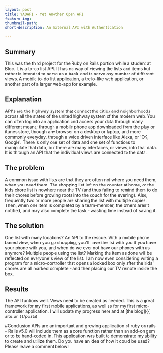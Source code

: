 ```yaml
---
layout: post
title: YAOAPI - Yet Another Open API
feature-img:
thumbnail-path:
short-description: An External API with Authentication

---
```


## Summary
This was the third project for the Ruby on Rails portion while a student at Bloc. It is a to-do list API. It has no way of viewing the lists and items but rather is intended to serve as a back-end to serve any number of different views. A mobile to-do list application, a trello-like web application, or another part of a larger web-app for example.   

## Explanation
API's are the highway system that connect the cities and neighborhoods across all the states of the united highway system of the modern web. You can often log into an application and access your data through many different means; through a mobile phone app downloaded from the play or itunes store, through any browser on a desktop or laptop, and more commonly everyday, through a voice driven interface like Alexa, or 'OK, Google'. There is only one set of data and one set of functions to manipulate that data, but there are many interfaces, or views, into that data. It is through an API that the individual views are connected to the data.   

## The problem
A common issue with lists are that they are often not where you need them, when you need them. The shopping list left on the counter at home, or the kids chore list is nowhere near the TV (and thus failing to remind them to do their chores before growing roots into the couch for the evening). Also, frequently two or more people are sharing the list with multiple copies. Then, when one item is completed by a team-member, the others aren't notified, and may also complete the task - wasting time instead of saving it.  

## The solution
One list with many locations? An API to the rescue. With a mobile phone based view, when you go shopping, you'll have the list with you if you have your phone with you, and when do we ever not have our phones with us anymore? Multiple people using the list? Marking the item as done will be reflected on everyone's view of the list. I am now even considering writing a program for a micro-controller that opens a locked box only after the kids' chores are all marked complete - and then placing our TV remote inside the box.

## Results
The API funtions well. Views need to be created as needed. This is a great framework for my first mobile applications, as well as for my first micro-controller application. I will update my progress here and at [the blog]({{ site.url }}/posts)

#Conclusion
APIs are an important and growing application of ruby on rails - Rails v5.0 will include them as a core function rather than an add-on gem or to be hand-coded in. This application was built to demonstrate my ability to create and utilize them. Do you have an idea of how it could be used? Please leave a comment below!
